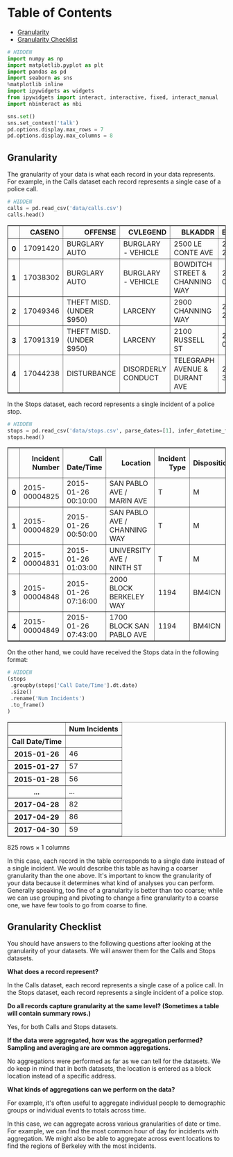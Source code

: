 
<h1>Table of Contents<span class="tocSkip"></span></h1>
<div class="toc"><ul class="toc-item"><li><span><a href="#Granularity" data-toc-modified-id="Granularity-1">Granularity</a></span></li><li><span><a href="#Granularity-Checklist" data-toc-modified-id="Granularity-Checklist-2">Granularity Checklist</a></span></li></ul></div>


```python
# HIDDEN
import numpy as np
import matplotlib.pyplot as plt
import pandas as pd
import seaborn as sns
%matplotlib inline
import ipywidgets as widgets
from ipywidgets import interact, interactive, fixed, interact_manual
import nbinteract as nbi

sns.set()
sns.set_context('talk')
pd.options.display.max_rows = 7
pd.options.display.max_columns = 8
```

## Granularity

The granularity of your data is what each record in your data represents. For example, in the Calls dataset each record represents a single case of a police call.


```python
# HIDDEN
calls = pd.read_csv('data/calls.csv')
calls.head()
```




<div>
<style scoped>
    .dataframe tbody tr th:only-of-type {
        vertical-align: middle;
    }

    .dataframe tbody tr th {
        vertical-align: top;
    }

    .dataframe thead th {
        text-align: right;
    }
</style>
<table border="1" class="dataframe">
  <thead>
    <tr style="text-align: right;">
      <th></th>
      <th>CASENO</th>
      <th>OFFENSE</th>
      <th>CVLEGEND</th>
      <th>BLKADDR</th>
      <th>EVENTDTTM</th>
      <th>Latitude</th>
      <th>Longitude</th>
      <th>Day</th>
    </tr>
  </thead>
  <tbody>
    <tr>
      <th>0</th>
      <td>17091420</td>
      <td>BURGLARY AUTO</td>
      <td>BURGLARY - VEHICLE</td>
      <td>2500 LE CONTE AVE</td>
      <td>2017-07-23 06:00:00</td>
      <td>37.876965</td>
      <td>-122.260544</td>
      <td>Sunday</td>
    </tr>
    <tr>
      <th>1</th>
      <td>17038302</td>
      <td>BURGLARY AUTO</td>
      <td>BURGLARY - VEHICLE</td>
      <td>BOWDITCH STREET &amp; CHANNING WAY</td>
      <td>2017-07-02 22:00:00</td>
      <td>37.867209</td>
      <td>-122.256554</td>
      <td>Sunday</td>
    </tr>
    <tr>
      <th>2</th>
      <td>17049346</td>
      <td>THEFT MISD. (UNDER $950)</td>
      <td>LARCENY</td>
      <td>2900 CHANNING WAY</td>
      <td>2017-08-20 23:20:00</td>
      <td>37.867948</td>
      <td>-122.250664</td>
      <td>Sunday</td>
    </tr>
    <tr>
      <th>3</th>
      <td>17091319</td>
      <td>THEFT MISD. (UNDER $950)</td>
      <td>LARCENY</td>
      <td>2100 RUSSELL ST</td>
      <td>2017-07-09 04:15:00</td>
      <td>37.856719</td>
      <td>-122.266672</td>
      <td>Sunday</td>
    </tr>
    <tr>
      <th>4</th>
      <td>17044238</td>
      <td>DISTURBANCE</td>
      <td>DISORDERLY CONDUCT</td>
      <td>TELEGRAPH AVENUE &amp; DURANT AVE</td>
      <td>2017-07-30 01:16:00</td>
      <td>37.867816</td>
      <td>-122.258994</td>
      <td>Sunday</td>
    </tr>
  </tbody>
</table>
</div>



In the Stops dataset, each record represents a single incident of a police stop.


```python
# HIDDEN
stops = pd.read_csv('data/stops.csv', parse_dates=[1], infer_datetime_format=True)
stops.head()
```




<div>
<style scoped>
    .dataframe tbody tr th:only-of-type {
        vertical-align: middle;
    }

    .dataframe tbody tr th {
        vertical-align: top;
    }

    .dataframe thead th {
        text-align: right;
    }
</style>
<table border="1" class="dataframe">
  <thead>
    <tr style="text-align: right;">
      <th></th>
      <th>Incident Number</th>
      <th>Call Date/Time</th>
      <th>Location</th>
      <th>Incident Type</th>
      <th>Dispositions</th>
      <th>Location - Latitude</th>
      <th>Location - Longitude</th>
    </tr>
  </thead>
  <tbody>
    <tr>
      <th>0</th>
      <td>2015-00004825</td>
      <td>2015-01-26 00:10:00</td>
      <td>SAN PABLO AVE / MARIN AVE</td>
      <td>T</td>
      <td>M</td>
      <td>NaN</td>
      <td>NaN</td>
    </tr>
    <tr>
      <th>1</th>
      <td>2015-00004829</td>
      <td>2015-01-26 00:50:00</td>
      <td>SAN PABLO AVE / CHANNING WAY</td>
      <td>T</td>
      <td>M</td>
      <td>NaN</td>
      <td>NaN</td>
    </tr>
    <tr>
      <th>2</th>
      <td>2015-00004831</td>
      <td>2015-01-26 01:03:00</td>
      <td>UNIVERSITY AVE / NINTH ST</td>
      <td>T</td>
      <td>M</td>
      <td>NaN</td>
      <td>NaN</td>
    </tr>
    <tr>
      <th>3</th>
      <td>2015-00004848</td>
      <td>2015-01-26 07:16:00</td>
      <td>2000 BLOCK BERKELEY WAY</td>
      <td>1194</td>
      <td>BM4ICN</td>
      <td>NaN</td>
      <td>NaN</td>
    </tr>
    <tr>
      <th>4</th>
      <td>2015-00004849</td>
      <td>2015-01-26 07:43:00</td>
      <td>1700 BLOCK SAN PABLO AVE</td>
      <td>1194</td>
      <td>BM4ICN</td>
      <td>NaN</td>
      <td>NaN</td>
    </tr>
  </tbody>
</table>
</div>



On the other hand, we could have received the Stops data in the following format:


```python
# HIDDEN
(stops
 .groupby(stops['Call Date/Time'].dt.date)
 .size()
 .rename('Num Incidents')
 .to_frame()
)
```




<div>
<style scoped>
    .dataframe tbody tr th:only-of-type {
        vertical-align: middle;
    }

    .dataframe tbody tr th {
        vertical-align: top;
    }

    .dataframe thead th {
        text-align: right;
    }
</style>
<table border="1" class="dataframe">
  <thead>
    <tr style="text-align: right;">
      <th></th>
      <th>Num Incidents</th>
    </tr>
    <tr>
      <th>Call Date/Time</th>
      <th></th>
    </tr>
  </thead>
  <tbody>
    <tr>
      <th>2015-01-26</th>
      <td>46</td>
    </tr>
    <tr>
      <th>2015-01-27</th>
      <td>57</td>
    </tr>
    <tr>
      <th>2015-01-28</th>
      <td>56</td>
    </tr>
    <tr>
      <th>...</th>
      <td>...</td>
    </tr>
    <tr>
      <th>2017-04-28</th>
      <td>82</td>
    </tr>
    <tr>
      <th>2017-04-29</th>
      <td>86</td>
    </tr>
    <tr>
      <th>2017-04-30</th>
      <td>59</td>
    </tr>
  </tbody>
</table>
<p>825 rows × 1 columns</p>
</div>



In this case, each record in the table corresponds to a single date instead of a single incident. We would describe this table as having a coarser granularity than the one above. It's important to know the granularity of your data because it determines what kind of analyses you can perform. Generally speaking, too fine of a granularity is better than too coarse; while we can use grouping and pivoting to change a fine granularity to a coarse one, we have few tools to go from coarse to fine.

## Granularity Checklist

You should have answers to the following questions after looking at the granularity of your datasets. We will answer them for the Calls and Stops datasets.

**What does a record represent?**

In the Calls dataset, each record represents a single case of a police call. In the Stops dataset, each record represents a single incident of a police stop.

**Do all records capture granularity at the same level? (Sometimes a table will contain summary rows.)**

Yes, for both Calls and Stops datasets.

**If the data were aggregated, how was the aggregation performed? Sampling and averaging are are common aggregations.**

No aggregations were performed as far as we can tell for the datasets. We do keep in mind that in both datasets, the location is entered as a block location instead of a specific address.

**What kinds of aggregations can we perform on the data?**

For example, it's often useful to aggregate individual people to demographic groups or individual events to totals across time.

In this case, we can aggregate across various granularities of date or time. For example, we can find the most common hour of day for incidents with aggregation. We might also be able to aggregate across event locations to find the regions of Berkeley with the most incidents.
